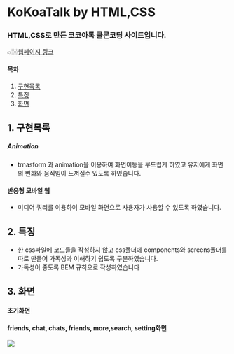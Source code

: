 # KoKoaTalk by HTML,CSS

### HTML,CSS로 만든 코코아톡 클론코딩 사이트입니다. 
👉🏼[웹페이지 링크](https://wlals2997.github.io/MyTODO/)

#### 목차
1. [구현목록](#1-%EA%B5%AC%ED%98%84%EB%AA%A9%EB%A1%9D)
2. [특징](#2-%ED%8A%B9%EC%A7%95)
3. [화면](#3-%ED%99%94%EB%A9%B4)


## 1. 구현목록
##### Animation
* trnasform 과 animation을 이용하여 화면이동을 부드럽게 하였고 유저에게 화면의 변화와 움직임이 느껴질수 있도록 하였습니다.

#### 반응형 모바일 웹
- 미디어 쿼리를 이용하여 모바일 화면으로 사용자가 사용할 수 있도록 하였습니다.

## 2. 특징
- 한 css파일에 코드들을 작성하지 않고 css폴더에 components와 screens폴더를 따로 만들어 가독성과 이해하기 쉽도록 구분하였습니다.
- 가독성이 좋도록 BEM 규칙으로 작성하였습니다



## 3. 화면
#### 초기화면


#### friends, chat, chats, friends, more,search, setting화면
<img src="https://postfiles.pstatic.net/MjAyMjAyMjJfMjM4/MDAxNjQ1NTE0Nzg3OTk0.uMPqLRlXTScKttWLNCqRWHg25dONVf724jdBiAdeWtwg.93b_IY0d02wVQpUj8Hgl6fqMw0yzOX9BZ4Qd01DsHw0g.JPEG.wlals2997/%ED%88%AC%EB%91%90%ED%99%94%EB%A9%B42.JPG?type=w966">

